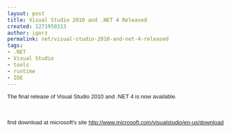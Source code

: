 ```yaml
---
layout: post
title: Visual Studio 2010 and .NET 4 Released
created: 1271950313
author: igorz
permalink: net/visual-studio-2010-and-net-4-released
tags:
- .NET
- Visual Studio
- tools
- runtime
- IDE
---
```

<p><font><font size="2" face="arial">The final release of Visual Studio 2010 and  .NET 4 is now available.</font></font></p>
<p>&nbsp;</p>
<p><font><font size="2" face="arial">find download at microsoft's site <a href="http://www.microsoft.com/visualstudio/en-us/download">http://www.microsoft.com/visualstudio/en-us/download</a></font></font></p>
